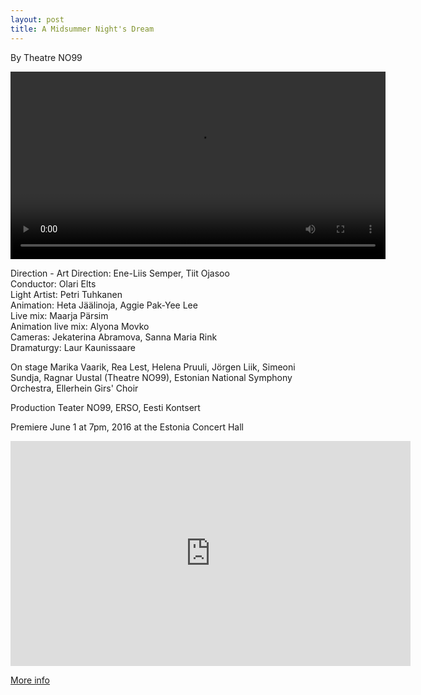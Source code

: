 ```yaml
---
layout: post
title: A Midsummer Night's Dream
---
```


By Theatre NO99

<video width="600" controls>
  <source src="./assets/images/midsummer/midsummer001.mp4" type="video/mp4">
</video>

Direction - Art Direction: Ene-Liis Semper, Tiit Ojasoo  
Conductor: Olari Elts  
Light Artist: Petri Tuhkanen  
Animation: Heta Jäälinoja, Aggie Pak-Yee Lee  
Live mix: Maarja Pärsim  
Animation live mix: Alyona Movko  
Cameras: Jekaterina Abramova, Sanna Maria Rink  
Dramaturgy: Laur Kaunissaare  

On stage Marika Vaarik, Rea Lest, Helena Pruuli, Jörgen Liik, Simeoni Sundja, Ragnar Uustal (Theatre NO99), Estonian National Symphony Orchestra, Ellerhein Girs' Choir

Production Teater NO99, ERSO, Eesti Kontsert

Premiere June 1 at 7pm, 2016 at the Estonia Concert Hall

<iframe title="vimeo-player" src="https://player.vimeo.com/video/185817416?h=4c7a51bf4d" width="640" height="360" frameborder="0" allowfullscreen></iframe>

[More info](https://no99.ee/productions/no40-a-midsummer-night-s-dream)